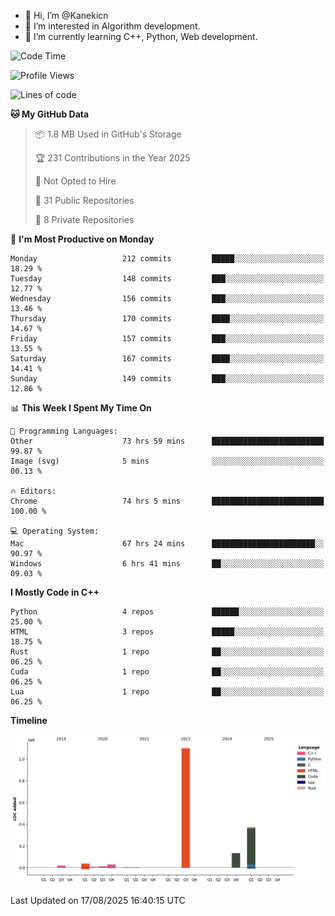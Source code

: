 - 👋 Hi, I’m @Kanekicn
- 👀 I’m interested in Algorithm development.
- 🌱 I’m currently learning C++, Python, Web development.

<!---
cotecsz/cotecsz is a ✨ special ✨ repository because its `README.md` (this file) appears on your GitHub profile.
You can click the Preview link to take a look at your changes.
--->

<!--START_SECTION:waka-->
![Code Time](http://img.shields.io/badge/Code%20Time-4%2C249%20hrs%2027%20mins-blue)

![Profile Views](http://img.shields.io/badge/Profile%20Views-0-blue)

![Lines of code](https://img.shields.io/badge/From%20Hello%20World%20I%27ve%20Written-1.7%20million%20lines%20of%20code-blue)

**🐱 My GitHub Data** 

> 📦 1.8 MB Used in GitHub's Storage 
 > 
> 🏆 231 Contributions in the Year 2025
 > 
> 🚫 Not Opted to Hire
 > 
> 📜 31 Public Repositories 
 > 
> 🔑 8 Private Repositories 
 > 
📅 **I'm Most Productive on Monday** 

```text
Monday                   212 commits         █████░░░░░░░░░░░░░░░░░░░░   18.29 % 
Tuesday                  148 commits         ███░░░░░░░░░░░░░░░░░░░░░░   12.77 % 
Wednesday                156 commits         ███░░░░░░░░░░░░░░░░░░░░░░   13.46 % 
Thursday                 170 commits         ████░░░░░░░░░░░░░░░░░░░░░   14.67 % 
Friday                   157 commits         ███░░░░░░░░░░░░░░░░░░░░░░   13.55 % 
Saturday                 167 commits         ████░░░░░░░░░░░░░░░░░░░░░   14.41 % 
Sunday                   149 commits         ███░░░░░░░░░░░░░░░░░░░░░░   12.86 % 
```


📊 **This Week I Spent My Time On** 

```text
💬 Programming Languages: 
Other                    73 hrs 59 mins      █████████████████████████   99.87 % 
Image (svg)              5 mins              ░░░░░░░░░░░░░░░░░░░░░░░░░   00.13 % 

🔥 Editors: 
Chrome                   74 hrs 5 mins       █████████████████████████   100.00 % 

💻 Operating System: 
Mac                      67 hrs 24 mins      ███████████████████████░░   90.97 % 
Windows                  6 hrs 41 mins       ██░░░░░░░░░░░░░░░░░░░░░░░   09.03 % 
```

**I Mostly Code in C++** 

```text
Python                   4 repos             ██████░░░░░░░░░░░░░░░░░░░   25.00 % 
HTML                     3 repos             █████░░░░░░░░░░░░░░░░░░░░   18.75 % 
Rust                     1 repo              ██░░░░░░░░░░░░░░░░░░░░░░░   06.25 % 
Cuda                     1 repo              ██░░░░░░░░░░░░░░░░░░░░░░░   06.25 % 
Lua                      1 repo              ██░░░░░░░░░░░░░░░░░░░░░░░   06.25 % 
```



**Timeline**

![Lines of Code chart](https://raw.githubusercontent.com/Kanekicn/Kanekicn/master/assets/bar_graph.png)


 Last Updated on 17/08/2025 16:40:15 UTC
<!--END_SECTION:waka-->
